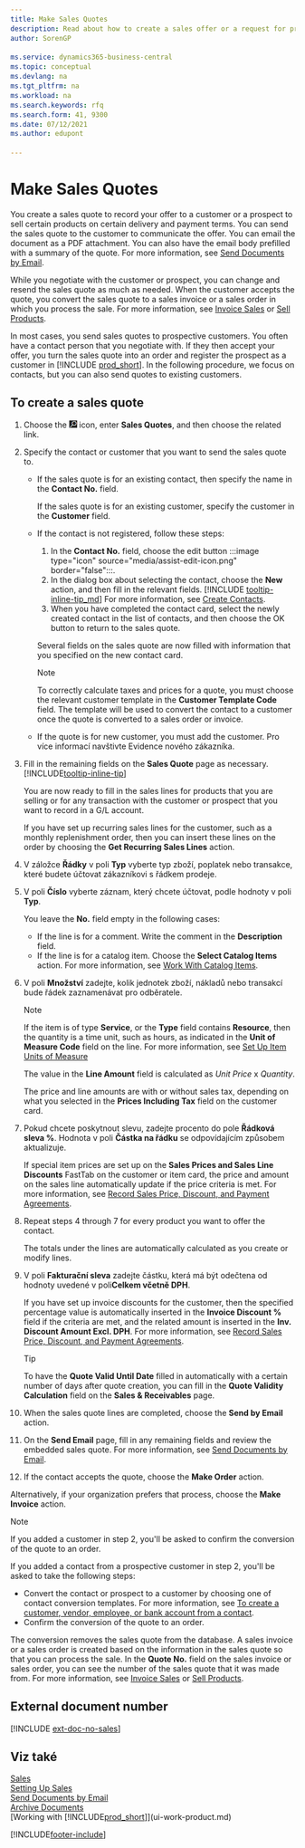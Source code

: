 ```yaml
---
title: Make Sales Quotes
description: Read about how to create a sales offer or a request for proposal (RFQ) document to record your offer to a customer or prospect to sell products under certain terms.
author: SorenGP

ms.service: dynamics365-business-central
ms.topic: conceptual
ms.devlang: na
ms.tgt_pltfrm: na
ms.workload: na
ms.search.keywords: rfq
ms.search.form: 41, 9300
ms.date: 07/12/2021
ms.author: edupont

---
```

# Make Sales Quotes

You create a sales quote to record your offer to a customer or a prospect to sell certain products on certain delivery and payment terms. You can send the sales quote to the customer to communicate the offer. You can email the document as a PDF attachment. You can also have the email body prefilled with a summary of the quote. For more information, see [Send Documents by Email](ui-how-send-documents-email.md).

While you negotiate with the customer or prospect, you can change and resend the sales quote as much as needed. When the customer accepts the quote, you convert the sales quote to a sales invoice or a sales order in which you process the sale. For more information, see [Invoice Sales](sales-how-invoice-sales.md) or [Sell Products](sales-how-sell-products.md).

In most cases, you send sales quotes to prospective customers. You often have a contact person that you negotiate with. If they then accept your offer, you turn the sales quote into an order and register the prospect as a customer in [!INCLUDE [prod_short](includes/prod_short.md)]. In the following procedure, we focus on contacts, but you can also send quotes to existing customers.

## To create a sales quote

1. Choose the ![Lightbulb that opens the Tell Me feature.](media/ui-search/search_small.png "Tell me what you want to do") icon, enter **Sales Quotes**, and then choose the related link.
2. Specify the contact or customer that you want to send the sales quote to.

   - If the sales quote is for an existing contact, then specify the name in the **Contact No.** field.

      If the sales quote is for an existing customer, specify the customer in the **Customer** field.
   - If the contact is not registered, follow these steps:

      1. In the **Contact No.** field, choose the edit button :::image type="icon" source="media/assist-edit-icon.png" border="false":::.
      2. In the dialog box about selecting the contact, choose the **New** action, and then fill in the relevant fields. [!INCLUDE [tooltip-inline-tip_md](includes/tooltip-inline-tip_md.md)] For more information, see [Create Contacts](marketing-create-contact-companies.md).
      3. When you have completed the contact card, select the newly created contact in the list of contacts, and then choose the OK button to return to the sales quote.

      Several fields on the sales quote are now filled with information that you specified on the new contact card.

      > [!NOTE]
      > To correctly calculate taxes and prices for a quote, you must choose the relevant customer template in the **Customer Template Code** field. The template will be used to convert the contact to a customer once the quote is converted to a sales order or invoice.
   - If the quote is for new customer, you must add the customer. Pro více informací navštivte <x3/>Evidence nového zákazníka<x4/>.

3. Fill in the remaining fields on the **Sales Quote** page as necessary. [!INCLUDE[tooltip-inline-tip](includes/tooltip-inline-tip_md.md)]

   You are now ready to fill in the sales lines for products that you are selling or for any transaction with the customer or prospect that you want to record in a G/L account.

   If you have set up recurring sales lines for the customer, such as a monthly replenishment order, then you can insert these lines on the order by choosing the **Get Recurring Sales Lines** action.

4. V záložce **Řádky** v poli **Typ** vyberte typ zboží, poplatek nebo transakce, které budete účtovat zákazníkovi s řádkem prodeje.
5. V poli **Číslo** vyberte záznam, který chcete účtovat, podle hodnoty v poli **Typ**.

   You leave the **No.** field empty in the following cases:
   - If the line is for a comment. Write the comment in the **Description** field.
   - If the line is for a catalog item. Choose the **Select Catalog Items** action. For more information, see [Work With Catalog Items](inventory-how-work-nonstock-items.md).

6. V poli **Množství** zadejte, kolik jednotek zboží, nákladů nebo transakcí bude řádek zaznamenávat pro odběratele.

   > [!NOTE]  
   > If the item is of type **Service**, or the **Type** field contains **Resource**, then the quantity is a time unit, such as hours, as indicated in the **Unit of Measure Code** field on the line. For more information, see [Set Up Item Units of Measure](inventory-how-setup-units-of-measure.md)

   The value in the **Line Amount** field is calculated as *Unit Price* x *Quantity*.

   The price and line amounts are with or without sales tax, depending on what you selected in the **Prices Including Tax** field on the customer card.
7. Pokud chcete poskytnout slevu, zadejte procento do pole **Řádková sleva %**. Hodnota v poli **Částka na řádku** se odpovídajícím způsobem aktualizuje.

   If special item prices are set up on the **Sales Prices and Sales Line Discounts** FastTab on the customer or item card, the price and amount on the sales line automatically update if the price criteria is met. For more information, see [Record Sales Price, Discount, and Payment Agreements](sales-how-record-sales-price-discount-payment-agreements.md).
8. Repeat steps 4 through 7 for every product you want to offer the contact.

   The totals under the lines are automatically calculated as you create or modify lines.
9. V poli **Fakturační sleva** zadejte částku, která má být odečtena od hodnoty uvedené v poli**Celkem včetně DPH**.

   If you have set up invoice discounts for the customer, then the specified percentage value is automatically inserted in the **Invoice Discount %** field if the criteria are met, and the related amount is inserted in the **Inv. Discount Amount Excl. DPH**. For more information, see [Record Sales Price, Discount, and Payment Agreements](sales-how-record-sales-price-discount-payment-agreements.md).

   > [!TIP]
   > To have the **Quote Valid Until Date** filled in automatically with a certain number of days after quote creation, you can fill in the **Quote Validity Calculation** field on the **Sales & Receivables** page.

10. When the sales quote lines are completed, choose the **Send by Email** action.
11. On the **Send Email** page, fill in any remaining fields and review the embedded sales quote. For more information, see [Send Documents by Email](ui-how-send-documents-email.md).
12. If the contact accepts the quote, choose the **Make Order** action.

   Alternatively, if your organization prefers that process, choose the **Make Invoice** action.
   > [!NOTE]
   > If you added a customer in step 2, you'll be asked to confirm the conversion of the quote to an order.
   >
   > If you added a contact from a prospective customer in step 2, you'll be asked to take the following steps:
   >
   > - Convert the contact or prospect to a customer by choosing one of contact conversion templates. For more information, see [To create a customer, vendor, employee, or bank account from a contact](marketing-create-contact-companies.md#to-create-a-customer-vendor-employee-or-bank-account-from-a-contact).
   > - Confirm the conversion of the quote to an order.

The conversion removes the sales quote from the database. A sales invoice or a sales order is created based on the information in the sales quote so that you can process the sale. In the **Quote No.** field on the sales invoice or sales order, you can see the number of the sales quote that it was made from. For more information, see [Invoice Sales](sales-how-invoice-sales.md) or [Sell Products](sales-how-sell-products.md).

## External document number

[!INCLUDE [ext-doc-no-sales](includes/ext-doc-no-sales.md)]

## Viz také

[Sales](sales-manage-sales.md)  
[Setting Up Sales](sales-setup-sales.md)  
[Send Documents by Email](ui-how-send-documents-email.md)  
[Archive Documents](across-how-to-archive-documents.md)  
[Working with [!INCLUDE[prod_short](includes/prod_short.md)]](ui-work-product.md)

[!INCLUDE[footer-include](includes/footer-banner.md)]